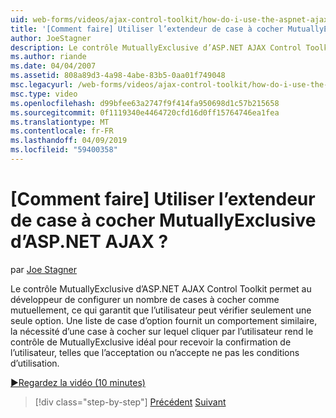 ```yaml
---
uid: web-forms/videos/ajax-control-toolkit/how-do-i-use-the-aspnet-ajax-mutuallyexclusive-checkbox-extender
title: '[Comment faire] Utiliser l’extendeur de case à cocher MutuallyExclusive d’ASP.NET AJAX ? | Microsoft Docs'
author: JoeStagner
description: Le contrôle MutuallyExclusive d’ASP.NET AJAX Control Toolkit permet au développeur de configurer un certain nombre de cases à cocher comme mutuellement exclusives, le e...
ms.author: riande
ms.date: 04/04/2007
ms.assetid: 808a89d3-4a98-4abe-83b5-0aa01f749048
msc.legacyurl: /web-forms/videos/ajax-control-toolkit/how-do-i-use-the-aspnet-ajax-mutuallyexclusive-checkbox-extender
msc.type: video
ms.openlocfilehash: d99bfee63a2747f9f414fa950698d1c57b215658
ms.sourcegitcommit: 0f1119340e4464720cfd16d0ff15764746ea1fea
ms.translationtype: MT
ms.contentlocale: fr-FR
ms.lasthandoff: 04/09/2019
ms.locfileid: "59400358"
---
```

# <a name="how-do-i-use-the-aspnet-ajax-mutuallyexclusive-checkbox-extender"></a>[Comment faire] Utiliser l’extendeur de case à cocher MutuallyExclusive d’ASP.NET AJAX ?

par [Joe Stagner](https://github.com/JoeStagner)

Le contrôle MutuallyExclusive d’ASP.NET AJAX Control Toolkit permet au développeur de configurer un nombre de cases à cocher comme mutuellement, ce qui garantit que l’utilisateur peut vérifier seulement une seule option. Une liste de case d’option fournit un comportement similaire, la nécessité d’une case à cocher sur lequel cliquer par l’utilisateur rend le contrôle de MutuallyExclusive idéal pour recevoir la confirmation de l’utilisateur, telles que l’acceptation ou n’accepte ne pas les conditions d’utilisation.

[&#9654;Regardez la vidéo (10 minutes)](https://channel9.msdn.com/Blogs/ASP-NET-Site-Videos/how-do-i-use-the-aspnet-ajax-mutuallyexclusive-checkbox-extender)

> [!div class="step-by-step"]
> [Précédent](how-do-i-use-the-aspnet-ajax-maskededit-controls.md)
> [Suivant](how-do-i-use-the-aspnet-ajax-nobot-control.md)

